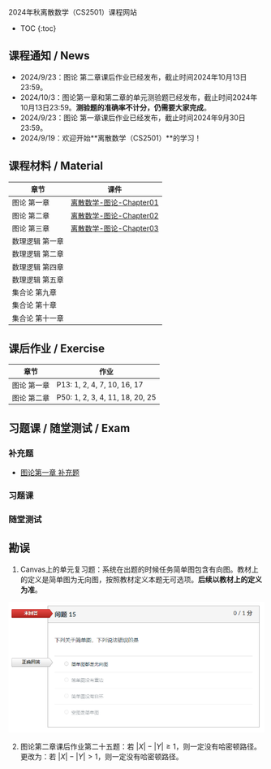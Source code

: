 <head>
    <script src="https://cdn.mathjax.org/mathjax/latest/MathJax.js?config=TeX-AMS-MML_HTMLorMML" type="text/javascript"></script>
    <script type="text/x-mathjax-config">
        MathJax.Hub.Config({
            tex2jax: {
            skipTags: ['script', 'noscript', 'style', 'textarea', 'pre'],
            inlineMath: [['$','$']]
            }
        });
    </script>
</head>
2024年秋离散数学（CS2501）课程网站

* TOC
{:toc}
## 课程通知 / News
- 2024/9/23：图论 第二章课后作业已经发布，截止时间2024年10月13日23:59。
- 2024/10/3：图论第一章和第二章的单元测验题已经发布，截止时间2024年10月13日23:59。**测验题的准确率不计分，仍需要大家完成**。
- 2024/9/23：图论 第一章课后作业已经发布，截止时间2024年9月30日23:59。
- 2024/9/19：欢迎开始**离散数学（CS2501）**的学习！

## 课程材料 / Material

| 章节            | 课件                                                         |
| --------------- | ------------------------------------------------------------ |
| 图论 第一章     | [离散数学-图论-Chapter01](./files/离散数学-图论-Chapter01.pdf) |
| 图论 第二章     | [离散数学-图论-Chapter02](./files/离散数学-图论-Chapter02.pdf) |
| 图论 第三章     | [离散数学-图论-Chapter03](./files/离散数学-图论-Chapter03.pdf) |
| 数理逻辑 第一章 |                                                              |
| 数理逻辑 第二章 |                                                              |
| 数理逻辑 第四章 |                                                              |
| 数理逻辑 第五章 |                                                              |
| 集合论 第九章   |                                                              |
| 集合论 第十章   |                                                              |
| 集合论 第十一章 |                                                              |

## 课后作业 / Exercise

| 章节        | 作业                            |
| ----------- | ------------------------------- |
| 图论 第一章 | P13: 1, 2, 4, 7, 10, 16, 17     |
| 图论 第二章 | P50: 1, 2, 3, 4, 11, 18, 20, 25 |

## 习题课 / 随堂测试 / Exam

### 补充题

- [图论第一章 补充题](./files/离散数学-图论-Chapter01-Exercises.pdf)

### 习题课

### 随堂测试

## 勘误

1. Canvas上的单元复习题：系统在出题的时候任务简单图包含有向图。教材上的定义是简单图为无向图，按照教材定义本题无可选项。**后续以教材上的定义为准**。

![image-20241003183156962](imgs/image-20241003183156962.png)

2. 图论第二章课后作业第二十五题：若 $|X|-|Y| \ge 1$，则一定没有哈密顿路径。更改为：若 $|X|-|Y| > 1$，则一定没有哈密顿路径。
